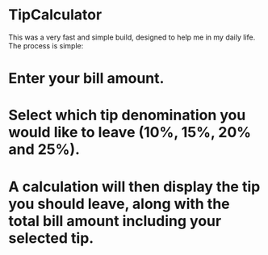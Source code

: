 # TipCalculator
This was a very fast and simple build, designed to help me in my daily life. The process is simple:

# Enter your bill amount.
# Select which tip denomination you would like to leave (10%, 15%, 20% and 25%).
# A calculation will then display the tip you should leave, along with the total bill amount including your selected tip.
